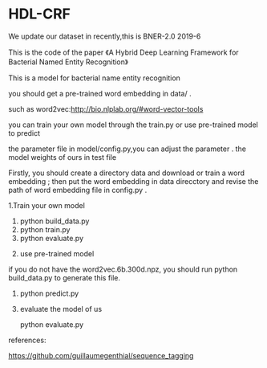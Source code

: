 # HDL-CRF

We update our dataset in recently,this is BNER-2.0   2019-6

This is the code of the paper 《A Hybrid Deep Learning Framework for Bacterial Named Entity Recognition》

This is  a model for bacterial name entity recognition

you should get a pre-trained  word embedding  in data/ .

such as word2vec:http://bio.nlplab.org/#word-vector-tools


you can train your own model through the train.py or use pre-trained model to predict 

the parameter file in model/config.py,you can adjust the parameter .
the model weights of ours in test file

Firstly, you should create a directory data and download or train a word embedding ; then put the word embedding in data direcctory and  revise the path of word embedding file in config.py .

1.Train your own model
  1) python build_data.py
  2) python train.py
  3) python evaluate.py
 
2. use pre-trained model

if you do not have the word2vec.6b.300d.npz, you should run python build_data.py to generate this file.
 1) python predict.py
 
3. evaluate the model of us

    python evaluate.py
    
    
  
references:

https://github.com/guillaumegenthial/sequence_tagging

